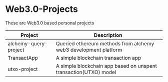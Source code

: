# Web3.0-Projects

These are Web3.0 based personal projects

| Project               | Description                                                      |
| --------------------- | ---------------------------------------------------------------- |
| alchemy-query-project | Queried ethereum methods from alchemy web3 development platform  |
| TransactApp           | A simple blockchain transaction app                              |
| utxo-project          | A simple blockchain app based on unspent transaction(UTXO) model |
